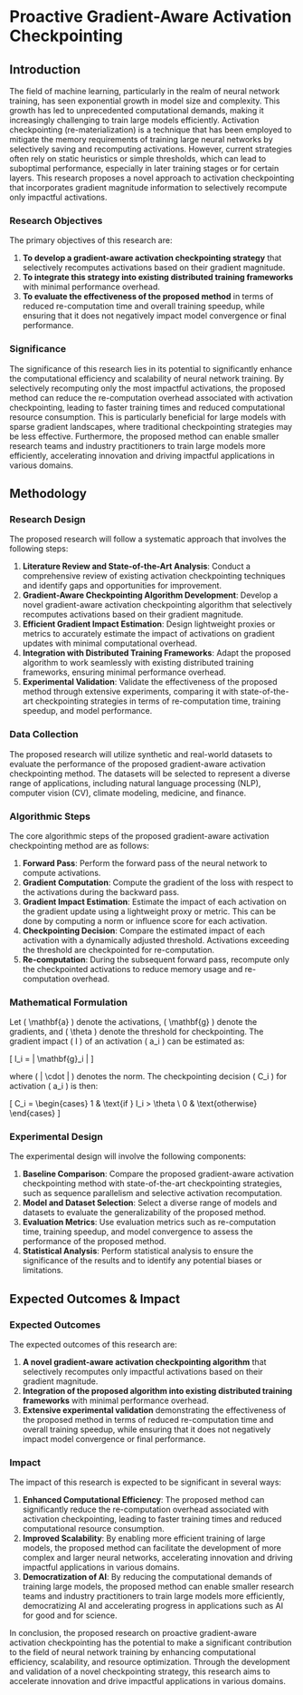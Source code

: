 # Proactive Gradient-Aware Activation Checkpointing

## Introduction

The field of machine learning, particularly in the realm of neural network training, has seen exponential growth in model size and complexity. This growth has led to unprecedented computational demands, making it increasingly challenging to train large models efficiently. Activation checkpointing (re-materialization) is a technique that has been employed to mitigate the memory requirements of training large neural networks by selectively saving and recomputing activations. However, current strategies often rely on static heuristics or simple thresholds, which can lead to suboptimal performance, especially in later training stages or for certain layers. This research proposes a novel approach to activation checkpointing that incorporates gradient magnitude information to selectively recompute only impactful activations.

### Research Objectives

The primary objectives of this research are:
1. **To develop a gradient-aware activation checkpointing strategy** that selectively recomputes activations based on their gradient magnitude.
2. **To integrate this strategy into existing distributed training frameworks** with minimal performance overhead.
3. **To evaluate the effectiveness of the proposed method** in terms of reduced re-computation time and overall training speedup, while ensuring that it does not negatively impact model convergence or final performance.

### Significance

The significance of this research lies in its potential to significantly enhance the computational efficiency and scalability of neural network training. By selectively recomputing only the most impactful activations, the proposed method can reduce the re-computation overhead associated with activation checkpointing, leading to faster training times and reduced computational resource consumption. This is particularly beneficial for large models with sparse gradient landscapes, where traditional checkpointing strategies may be less effective. Furthermore, the proposed method can enable smaller research teams and industry practitioners to train large models more efficiently, accelerating innovation and driving impactful applications in various domains.

## Methodology

### Research Design

The proposed research will follow a systematic approach that involves the following steps:

1. **Literature Review and State-of-the-Art Analysis**: Conduct a comprehensive review of existing activation checkpointing techniques and identify gaps and opportunities for improvement.
2. **Gradient-Aware Checkpointing Algorithm Development**: Develop a novel gradient-aware activation checkpointing algorithm that selectively recomputes activations based on their gradient magnitude.
3. **Efficient Gradient Impact Estimation**: Design lightweight proxies or metrics to accurately estimate the impact of activations on gradient updates with minimal computational overhead.
4. **Integration with Distributed Training Frameworks**: Adapt the proposed algorithm to work seamlessly with existing distributed training frameworks, ensuring minimal performance overhead.
5. **Experimental Validation**: Validate the effectiveness of the proposed method through extensive experiments, comparing it with state-of-the-art checkpointing strategies in terms of re-computation time, training speedup, and model performance.

### Data Collection

The proposed research will utilize synthetic and real-world datasets to evaluate the performance of the proposed gradient-aware activation checkpointing method. The datasets will be selected to represent a diverse range of applications, including natural language processing (NLP), computer vision (CV), climate modeling, medicine, and finance.

### Algorithmic Steps

The core algorithmic steps of the proposed gradient-aware activation checkpointing method are as follows:

1. **Forward Pass**: Perform the forward pass of the neural network to compute activations.
2. **Gradient Computation**: Compute the gradient of the loss with respect to the activations during the backward pass.
3. **Gradient Impact Estimation**: Estimate the impact of each activation on the gradient update using a lightweight proxy or metric. This can be done by computing a norm or influence score for each activation.
4. **Checkpointing Decision**: Compare the estimated impact of each activation with a dynamically adjusted threshold. Activations exceeding the threshold are checkpointed for re-computation.
5. **Re-computation**: During the subsequent forward pass, recompute only the checkpointed activations to reduce memory usage and re-computation overhead.

### Mathematical Formulation

Let \( \mathbf{a} \) denote the activations, \( \mathbf{g} \) denote the gradients, and \( \theta \) denote the threshold for checkpointing. The gradient impact \( I \) of an activation \( a_i \) can be estimated as:

\[ I_i = \| \mathbf{g}_i \| \]

where \( \| \cdot \| \) denotes the norm. The checkpointing decision \( C_i \) for activation \( a_i \) is then:

\[ C_i = \begin{cases}
1 & \text{if } I_i > \theta \\
0 & \text{otherwise}
\end{cases} \]

### Experimental Design

The experimental design will involve the following components:

1. **Baseline Comparison**: Compare the proposed gradient-aware activation checkpointing method with state-of-the-art checkpointing strategies, such as sequence parallelism and selective activation recomputation.
2. **Model and Dataset Selection**: Select a diverse range of models and datasets to evaluate the generalizability of the proposed method.
3. **Evaluation Metrics**: Use evaluation metrics such as re-computation time, training speedup, and model convergence to assess the performance of the proposed method.
4. **Statistical Analysis**: Perform statistical analysis to ensure the significance of the results and to identify any potential biases or limitations.

## Expected Outcomes & Impact

### Expected Outcomes

The expected outcomes of this research are:

1. **A novel gradient-aware activation checkpointing algorithm** that selectively recomputes only impactful activations based on their gradient magnitude.
2. **Integration of the proposed algorithm into existing distributed training frameworks** with minimal performance overhead.
3. **Extensive experimental validation** demonstrating the effectiveness of the proposed method in terms of reduced re-computation time and overall training speedup, while ensuring that it does not negatively impact model convergence or final performance.

### Impact

The impact of this research is expected to be significant in several ways:

1. **Enhanced Computational Efficiency**: The proposed method can significantly reduce the re-computation overhead associated with activation checkpointing, leading to faster training times and reduced computational resource consumption.
2. **Improved Scalability**: By enabling more efficient training of large models, the proposed method can facilitate the development of more complex and larger neural networks, accelerating innovation and driving impactful applications in various domains.
3. **Democratization of AI**: By reducing the computational demands of training large models, the proposed method can enable smaller research teams and industry practitioners to train large models more efficiently, democratizing AI and accelerating progress in applications such as AI for good and for science.

In conclusion, the proposed research on proactive gradient-aware activation checkpointing has the potential to make a significant contribution to the field of neural network training by enhancing computational efficiency, scalability, and resource optimization. Through the development and validation of a novel checkpointing strategy, this research aims to accelerate innovation and drive impactful applications in various domains.